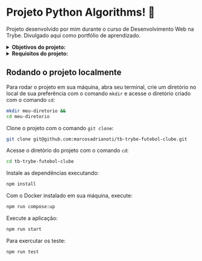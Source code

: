 # Projeto Python Algorithms! :robot:
Projeto desenvolvido por mim durante o curso de Desenvolvimento Web na Trybe. Divulgado aqui como portfólio de aprendizado.

<details>
<summary><strong>Objetivos do projeto:</strong></summary>
 
  * Resolver problemas e otimizar algoritmos desenvolvendo a capacidade de implementar soluções.
  * Verificar se eu era capaz de:
    * Exercitar lógica.
    * Interpretar problemas
    * Interpretar um código legado
    * Otimizar a resolução de problemas
    * Resolver problemas/Otimizar algoritmos sob pressão.
</details>
<details>
<summary><strong> Requisitos do projeto:</strong></summary>

  * Desenvolver em `/app/backend/src/database` nas pastas correspondentes, uma migration e um model para a tabela de times.
  * Desenvolver testes que cubram no mínimo 5 por cento dos arquivos em `/app/backend/src`, com um mínimo de 7 linhas cobertas.
  * Desenvolver o endpoint `/teams` no back-end de forma que ele possa retornar todos os times corretamente.
  * Desenvolver testes que cubram no mínimo 10 por cento dos arquivos em `/app/backend/src`, com um mínimo de 19 linhas cobertas.
  * Desenvolver o endpoint `/teams/:id` no back-end de forma que ele possa retornar dados de um time específico.
  * Desenvolver em `/app/backend/src/database` nas pastas correspondentes, uma migration e um model para a tabela de pessoas usuárias.
  * Desenvolver testes que cubram no mínimo 15 por cento dos arquivos em `/app/backend/src`, com um mínimo de 25 linhas cobertas.
  * Desenvolver o endpoint `/login` no back-end de maneira que ele permita o acesso com dados válidos no front-end.
  * Desenvolver testes que cubram no mínimo 20 por cento dos arquivos em `/app/backend/src`, com um mínimo de 35 linhas cobertas.
  * Desenvolver o endpoint `/login` no back-end de maneira que ele não permita o acesso com um email não cadastrado ou senha incorreta no front-end.
  * Desenvolver testes que cubram no mínimo 30 por cento dos arquivos em `/app/backend/src`, com um mínimo de 45 linhas cobertas.
  * Desenvolver um middleware de validação para o `token`, verificando se ele é válido, e desenvolva o endpoint `/login/role` no back-end de maneira que ele retorne os dados corretamente no front-end.
  * Desenvolver em `/app/backend/src/database` nas pastas correspondentes, uma migration e um model para a tabela de partidas.
  * Desenvolver testes que cubram no mínimo 45 por cento dos arquivos em `/app/backend/src`, com um mínimo de 70 linhas cobertas.
  * Desenvolver o endpoint `/matches` de forma que os dados apareçam corretamente na tela de partidas no front-end.
  * Desenvolver o endpoint `/matches` de forma que seja possível filtrar somente as partidas em andamento, e também filtrar somente as partidas finalizadas, na tela de partidas do front-end.
  * Desenvolver o endpoint `/matches/:id/finish` de modo que seja possível finalizar uma partida no banco de dados.
  * Desenvolver o endpoint `/matches/:id` de forma que seja possível atualizar partidas em andamento.
  * Desenvolver testes que cubram no mínimo 60 por cento dos arquivos em `/app/backend/src`, com um mínimo de 80 linhas cobertas.
  * Desenvolver o endpoint `/matches` de modo que seja possível cadastrar uma nova partida em andamento no banco de dados.
  * Desenvolver o endpoint `/matches` de forma que não seja possível inserir uma partida com times iguais nem com um time que não existe na tabela de times.
  * Desenvolver o endpoint `/leaderboard/home` de forma que retorne as informações do desempenho dos times da casa com as seguintes propriedades: `name`, `totalPoints`, `totalGames`, `totalVictories`, `totalDraws`, `totalLosses`, `goalsFavor` e `goalsOwn`.
  * Desenvolver o endpoint `/leaderboard/home` de forma que seja possível filtrar as classificações dos times da casa na tela de classificação do front-end com os dados iniciais do banco de dados, incluindo as propriedades `goalsBalance` e `efficiency`, além das propriedades do requisito anterior.
  * Desenvolver o endpoint `/leaderboard/home` de forma que seja possível filtrar as classificações dos times da casa na tela de classificação do front-end, e atualizar a tabela ao inserir a partida Corinthians 2 X 1 Internacional.
  * Desenvolver o endpoint `/leaderboard/away` de forma que retorne as informações do desempenho dos times visitantes com as seguintes propriedades: `name`, `totalPoints`, `totalGames`, `totalVictories`, `totalDraws`, `totalLosses`, `goalsFavor` e `goalsOwn`.
  * Desenvolver o endpoint `/leaderboard/away`, de forma que seja possível filtrar as classificações dos times quando visitantes na tela de classificação do front-end, com os dados iniciais do banco de dados, incluindo as propriedades `goalsBalance` e `efficiency`, além das propriedades do requisito anterior.
  * Desenvolver o endpoint `/leaderboard/away` de forma que seja possível filtrar a classificações dos times quando visitantes na tela de classificação do frontend e ao inserir a partida Corinthians 2 X 1 Internacional a tabela será atualizada.
  * Desenvolver o endpoint `/leaderboard` de forma que seja possível filtrar a classificação geral dos times na tela de classificação do front-end com os dados iniciais do banco de dados.
</details>
  
## Rodando o projeto localmente

Para rodar o projeto em sua máquina, abra seu terminal, crie um diretório no local de sua preferência com o comando `mkdir` e acesse o diretório criado com o comando `cd`:

```bash
mkdir meu-diretorio &&
cd meu-diretorio
```

Clone o projeto com o comando `git clone`:

```bash
git clone git@github.com:marcosadrianoti/tb-trybe-futebol-clube.git
```

Acesse o diretório do projeto com o comando `cd`:

```bash
cd tb-trybe-futebol-clube
```

Instale as dependências executando:

```bash
npm install
```

Com o Docker instalado em sua máquina, execute:

```bash
npm run compose:up
```

Execute a aplicação:

```bash
npm run start
```

Para exercutar os teste:

```bash
npm run test
```
